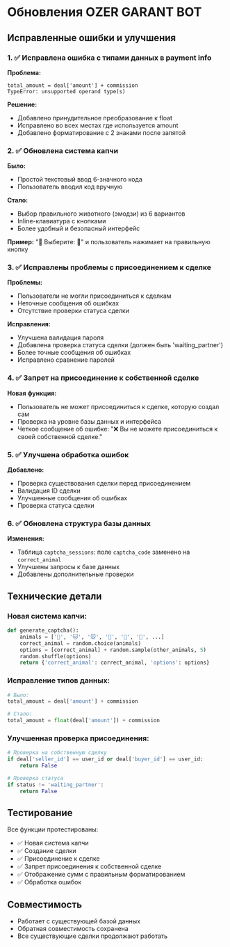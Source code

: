 # Обновления OZER GARANT BOT

## Исправленные ошибки и улучшения

### 1. ✅ Исправлена ошибка с типами данных в payment info

**Проблема:** 
```
total_amount = deal['amount'] + commission
TypeError: unsupported operand type(s)
```

**Решение:** 
- Добавлено принудительное преобразование к float
- Исправлено во всех местах где используется amount
- Добавлено форматирование с 2 знаками после запятой

### 2. ✅ Обновлена система капчи

**Было:** 
- Простой текстовый ввод 6-значного кода
- Пользователь вводил код вручную

**Стало:**
- Выбор правильного животного (эмодзи) из 6 вариантов
- Inline-клавиатура с кнопками
- Более удобный и безопасный интерфейс

**Пример:** "🎯 Выберите: 🐶" и пользователь нажимает на правильную кнопку

### 3. ✅ Исправлены проблемы с присоединением к сделке

**Проблемы:**
- Пользователи не могли присоединиться к сделкам
- Неточные сообщения об ошибках
- Отсутствие проверки статуса сделки

**Исправления:**
- Улучшена валидация пароля
- Добавлена проверка статуса сделки (должен быть 'waiting_partner')
- Более точные сообщения об ошибках
- Исправлено сравнение паролей

### 4. ✅ Запрет на присоединение к собственной сделке

**Новая функция:**
- Пользователь не может присоединиться к сделке, которую создал сам
- Проверка на уровне базы данных и интерфейса
- Четкое сообщение об ошибке: "❌ Вы не можете присоединиться к своей собственной сделке."

### 5. ✅ Улучшена обработка ошибок

**Добавлено:**
- Проверка существования сделки перед присоединением
- Валидация ID сделки
- Улучшенные сообщения об ошибках
- Проверка статуса сделки

### 6. ✅ Обновлена структура базы данных

**Изменения:**
- Таблица `captcha_sessions`: поле `captcha_code` заменено на `correct_animal`
- Улучшены запросы к базе данных
- Добавлены дополнительные проверки

## Технические детали

### Новая система капчи:
```python
def generate_captcha():
    animals = ['🐶', '🐱', '🐭', '🐹', '🐰', '🦊', ...]
    correct_animal = random.choice(animals)
    options = [correct_animal] + random.sample(other_animals, 5)
    random.shuffle(options)
    return {'correct_animal': correct_animal, 'options': options}
```

### Исправление типов данных:
```python
# Было:
total_amount = deal['amount'] + commission

# Стало:
total_amount = float(deal['amount']) + commission
```

### Улучшенная проверка присоединения:
```python
# Проверка на собственную сделку
if deal['seller_id'] == user_id or deal['buyer_id'] == user_id:
    return False

# Проверка статуса
if status != 'waiting_partner':
    return False
```

## Тестирование

Все функции протестированы:
- ✅ Новая система капчи
- ✅ Создание сделки
- ✅ Присоединение к сделке
- ✅ Запрет присоединения к собственной сделке
- ✅ Отображение сумм с правильным форматированием
- ✅ Обработка ошибок

## Совместимость

- Работает с существующей базой данных
- Обратная совместимость сохранена
- Все существующие сделки продолжают работать